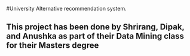 #University Alternative recommendation system. 
## This project has been done by Shrirang, Dipak, and Anushka as part of their Data Mining class for their Masters degree
